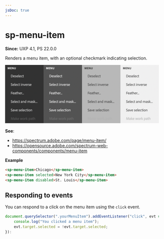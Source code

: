 ```yaml
---
jsDoc: true
---
```

# sp-menu-item

**Since:** UXP 4.1, PS 22.0.0

Renders a menu item, with an optional checkmark indicating selection.

![Links](../assets/sp-menu.png)

**See**:
- https://spectrum.adobe.com/page/menu-item/
- https://opensource.adobe.com/spectrum-web-components/components/menu-item

**Example**

```html
<sp-menu-item>Chicago</sp-menu-item>
<sp-menu-item selected>New York City</sp-menu-item>
<sp-menu-item disabled>St. Louis</sp-menu-item>
```

## Responding to events

You can respond to a click on the menu item using the `click` event. 

```js
document.querySelector(".yourMenuItem").addEventListener("click", evt => {
    console.log("You clicked a menu item");
    evt.target.selected = !evt.target.selected;
}):
```

